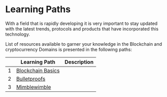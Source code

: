 # Learning Paths 

With a field that is rapidly developing it is very important to stay updated with the latest trends, protocols and products that have incorporated this technology. 

List of resources available to garner your knowledge in the Blockchain and cryptocurrency Domains is presented in the following paths:

|      | Learning Path                               | Description |
| ---- | ------------------------------------------- | ----------- |
| 1    | [Blockchain Basics](./blockchain-basics.md) |             |
| 2    | [Bulletproofs](./bulletproofs.md)           |             |
| 3    | [Mimblewimble](./mimblewimble.md)           |             |

